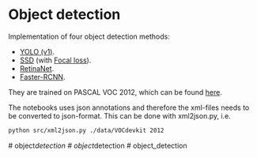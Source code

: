# Object detection

Implementation of four object detection methods:

- [YOLO (v1)](https://arxiv.org/abs/1506.02640).
- [SSD](https://arxiv.org/abs/1512.02325) (with [Focal loss](https://arxiv.org/abs/1708.02002)).
- [RetinaNet](https://arxiv.org/abs/1708.02002).
- [Faster-RCNN](https://arxiv.org/abs/1506.01497).

They are trained on PASCAL VOC 2012, which can be found [here](https://pjreddie.com/projects/pascal-voc-dataset-mirror/).

The notebooks uses json annotations and therefore the xml-files needs to be converted to json-format. This can be done with xml2json.py, i.e.

```bash
python src/xml2json.py ./data/VOCdevkit 2012
```
#   o b j e c t _ d e t e c t i o n  
 #   o b j e c t _ d e t e c t i o n  
 #   o b j e c t _ d e t e c t i o n  
 